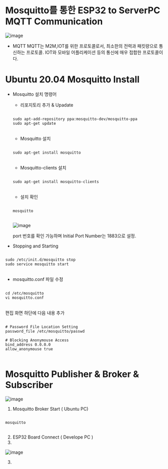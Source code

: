 Mosquitto를 통한 ESP32 to ServerPC MQTT Communication
=
![image](https://user-images.githubusercontent.com/91245647/137438951-7124c0a1-b3cd-4b59-8283-cbece0532832.png)

- MQTT
MQTT는 M2M,IOT를 위한 프로토콜로서, 최소한의 전력과 패킷량으로 통신하는 프로토콜.
IOT와 모바일 어플리케이션 등의 통신에 매우 접합한 프로토콜이다.

Ubuntu 20.04 Mosquitto Install
=
- Mosquitto 설치 명령어
  - 리포지토리 추가 & Upadate
  <pre>
  <code>
  sudo apt-add-repository ppa:mosquitto-dev/mosquitto-ppa
  sudo apt-get update
  </code>
  </pre>
  - Mosquitto 설치
  <pre>
  <code>
  sudo apt-get install mosquitto
  </code>
  </pre>
  - Mosquitto-clients 설치
  <pre>
  <code>
  sudo apt-get install mosquitto-clients
  </code>
  </pre>
  - 설치 확인
  <pre>
  <code>
  mosquitto
  </code>
  </pre>
  ![image](https://user-images.githubusercontent.com/91245647/137439452-edbcdf11-dd5f-4c6b-a2bd-ed9d27af3063.png)

  port 번호를 확인 가능하며 Initial Port Number는 1883으로 설정.
  
- Stopping and Starting
<pre>
<code>
sudo /etc/init.d/mosquitto stop
sudo service mosquitto start
</code>
</pre>

- mosquitto.conf 파일 수정
<pre>
<code>
cd /etc/mosquitto
vi mosquitto.conf
</code>
</pre>
편집 화면 하단에 다음 내용 추가
<pre>
<code>
# Password File Location Setting
password_file /etc/mosquitto/passwd

# Blocking Anonymouse Access
bind_address 0.0.0.0
allow_anonymouse true
</code>
</pre>

Mosquitto Publisher & Broker & Subscriber
=
![image](https://user-images.githubusercontent.com/91245647/137443455-be26a04d-b2f8-4310-9fb4-14657a27163d.png)

1. Mosquitto Broker Start ( Ubuntu PC)
<pre>
<code>
mosquitto
</code>
</pre>
2. ESP32 Board Connect ( Develope PC )
3. 
![image](https://user-images.githubusercontent.com/91245647/137443774-dcb7b5c7-4b41-4020-b7db-760e839e0540.png)

3. 

